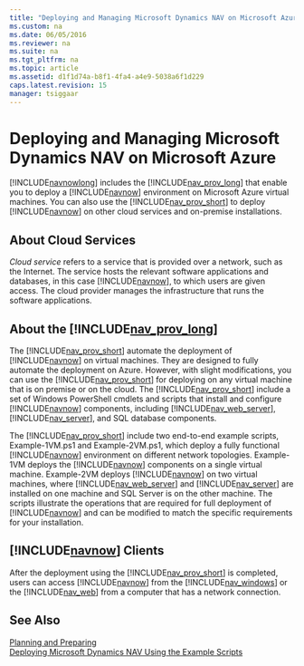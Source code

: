 ```yaml
---
title: "Deploying and Managing Microsoft Dynamics NAV on Microsoft Azure"
ms.custom: na
ms.date: 06/05/2016
ms.reviewer: na
ms.suite: na
ms.tgt_pltfrm: na
ms.topic: article
ms.assetid: d1f1d74a-b8f1-4fa4-a4e9-5038a6f1d229
caps.latest.revision: 15
manager: tsiggaar
---
```

# Deploying and Managing Microsoft Dynamics NAV on Microsoft Azure
[!INCLUDE[navnowlong](../dynamics-nav/includes/navnowlong_md.md)] includes the [!INCLUDE[nav_prov_long](../dynamics-nav/includes/nav_prov_long_md.md)] that enable you to deploy a [!INCLUDE[navnow](../dynamics-nav/includes/navnow_md.md)] environment on Microsoft Azure virtual machines. You can also use the [!INCLUDE[nav_prov_short](../dynamics-nav/includes/nav_prov_short_md.md)] to deploy [!INCLUDE[navnow](../dynamics-nav/includes/navnow_md.md)] on other cloud services and on\-premise installations.  
  
## About Cloud Services  
 *Cloud service* refers to a service that is provided over a network, such as the Internet. The service hosts the relevant software applications and databases, in this case [!INCLUDE[navnow](../dynamics-nav/includes/navnow_md.md)], to which users are given access. The cloud provider manages the infrastructure that runs the software applications.  
  
## About the [!INCLUDE[nav_prov_long](../dynamics-nav/includes/nav_prov_long_md.md)]  
 The [!INCLUDE[nav_prov_short](../dynamics-nav/includes/nav_prov_short_md.md)] automate the deployment of [!INCLUDE[navnow](../dynamics-nav/includes/navnow_md.md)] on virtual machines. They are designed to fully automate the deployment on Azure. However, with slight modifications, you can use the [!INCLUDE[nav_prov_short](../dynamics-nav/includes/nav_prov_short_md.md)] for deploying on any virtual machine that is on premise or on the cloud. The [!INCLUDE[nav_prov_short](../dynamics-nav/includes/nav_prov_short_md.md)] include a set of Windows PowerShell cmdlets and scripts that install and configure [!INCLUDE[navnow](../dynamics-nav/includes/navnow_md.md)] components, including [!INCLUDE[nav_web_server](../dynamics-nav/includes/nav_web_server_md.md)], [!INCLUDE[nav_server](../dynamics-nav/includes/nav_server_md.md)], and SQL database components.  
  
 The [!INCLUDE[nav_prov_short](../dynamics-nav/includes/nav_prov_short_md.md)] include two end\-to\-end example scripts, Example\-1VM.ps1 and Example\-2VM.ps1, which deploy a fully functional [!INCLUDE[navnow](../dynamics-nav/includes/navnow_md.md)] environment on different network topologies. Example\-1VM deploys the [!INCLUDE[navnow](../dynamics-nav/includes/navnow_md.md)] components on a single virtual machine. Example\-2VM deploys [!INCLUDE[navnow](../dynamics-nav/includes/navnow_md.md)] on two virtual machines, where [!INCLUDE[nav_web_server](../dynamics-nav/includes/nav_web_server_md.md)] and [!INCLUDE[nav_server](../dynamics-nav/includes/nav_server_md.md)] are installed on one machine and SQL Server is on the other machine. The scripts illustrate the operations that are required for full deployment of [!INCLUDE[navnow](../dynamics-nav/includes/navnow_md.md)] and can be modified to match the specific requirements for your installation.  
  
## [!INCLUDE[navnow](../dynamics-nav/includes/navnow_md.md)] Clients  
 After the deployment using the [!INCLUDE[nav_prov_short](../dynamics-nav/includes/nav_prov_short_md.md)] is completed, users can access [!INCLUDE[navnow](../dynamics-nav/includes/navnow_md.md)] from the [!INCLUDE[nav_windows](../dynamics-nav/includes/nav_windows_md.md)] or the [!INCLUDE[nav_web](../dynamics-nav/includes/nav_web_md.md)] from a computer that has a network connection.  
  
## See Also  
 [Planning and Preparing](../dynamics-nav/Planning-and-Preparing.md)   
 [Deploying Microsoft Dynamics NAV Using the Example Scripts](../dynamics-nav/Deploying-Microsoft-Dynamics-NAV-Using-the-Example-Scripts.md)